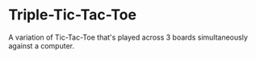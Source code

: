 # Triple-Tic-Tac-Toe
A variation of Tic-Tac-Toe that's played across 3 boards simultaneously against a computer.
